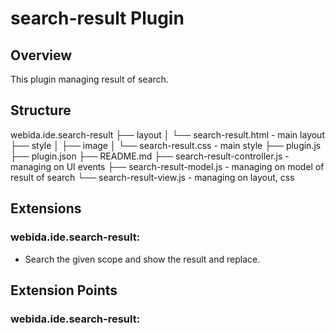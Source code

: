 # search-result Plugin

## Overview

This plugin managing result of search.

## Structure

webida.ide.search-result
├── layout
│ └── search-result.html        - main layout
├── style
│ ├── image
│ └── search-result.css         - main style
├── plugin.js
├── plugin.json
├── README.md
├── search-result-controller.js          - managing on UI events
├── search-result-model.js               - managing on model of result of search
└── search-result-view.js                - managing on layout, css

## Extensions

### webida.ide.search-result:

- Search the given scope and show the result and replace.

## Extension Points

### webida.ide.search-result:
